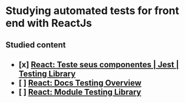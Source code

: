 # Studying automated tests for front end with ReactJs

<h2>Studied content<h2>

<ul>
<li>[x] <a href="https://www.youtube.com/watch?v=pbwXsjVEMqg">React: Teste seus componentes | Jest | Testing Library</a></li>
<li>[ ] <a href="https://pt-br.reactjs.org/docs/testing.html">React: Docs Testing Overview</a></li>
<li>[ ] <a href="https://testing-library.com/">React: Module Testing Library</a></li>
</ul>